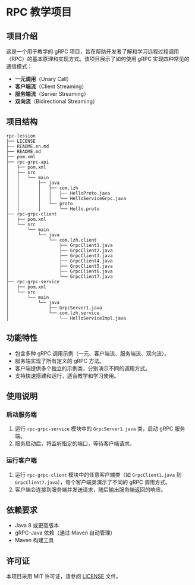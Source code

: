 

# RPC 教学项目

## 项目介绍

这是一个用于教学的 gRPC 项目，旨在帮助开发者了解和学习远程过程调用（RPC）的基本原理和实现方式。该项目展示了如何使用 gRPC 实现四种常见的通信模式：
- **一元调用**（Unary Call）
- **客户端流**（Client Streaming）
- **服务端流**（Server Streaming）
- **双向流**（Bidirectional Streaming）

## 项目结构

```
rpc-lession
├── LICENSE
├── README.en.md
├── README.md
├── pom.xml
├── rpc-grpc-api
│   ├── pom.xml
│   ├── src
│   │   └── main
│   │       ├── java
│   │       │   ├── com.lzh
│   │       │   │   ├── HelloProto.java
│   │       │   │   └── HelloServiceGrpc.java
│   │       │   └── proto
│   │       │       └── Hello.proto
├── rpc-grpc-client
│   ├── pom.xml
│   └── src
│       └── main
│           └── java
│               └── com.lzh.client
│                   ├── GrpcClient1.java
│                   ├── GrpcClient2.java
│                   ├── GrpcClient3.java
│                   ├── GrpcClient4.java
│                   ├── GrpcClient5.java
│                   ├── GrpcClient6.java
│                   └── GrpcClient7.java
├── rpc-grpc-service
│   ├── pom.xml
│   └── src
│       └── main
│           └── java
│               ├── GrpcServer1.java
│               └── com.lzh.service
│                   └── HelloServiceImpl.java
```

## 功能特性

- 包含多种 gRPC 调用示例（一元、客户端流、服务端流、双向流）。
- 服务端实现了所有定义的 gRPC 方法。
- 客户端提供多个独立的示例类，分别演示不同的调用方式。
- 支持快速搭建和运行，适合教学和学习使用。

## 使用说明

### 启动服务端

1. 运行 `rpc-grpc-service` 模块中的 `GrpcServer1.java` 类，启动 gRPC 服务端。
2. 服务启动后，将监听指定的端口，等待客户端请求。

### 运行客户端

1. 运行 `rpc-grpc-client` 模块中的任意客户端类（如 `GrpcClient1.java` 到 `GrpcClient7.java`），每个客户端类演示了不同的 gRPC 调用方式。
2. 客户端会连接到服务端并发送请求，随后输出服务端返回的响应。

## 依赖要求

- Java 8 或更高版本
- gRPC-Java 依赖（通过 Maven 自动管理）
- Maven 构建工具

## 许可证

本项目采用 MIT 许可证，请参阅 [LICENSE](LICENSE) 文件。